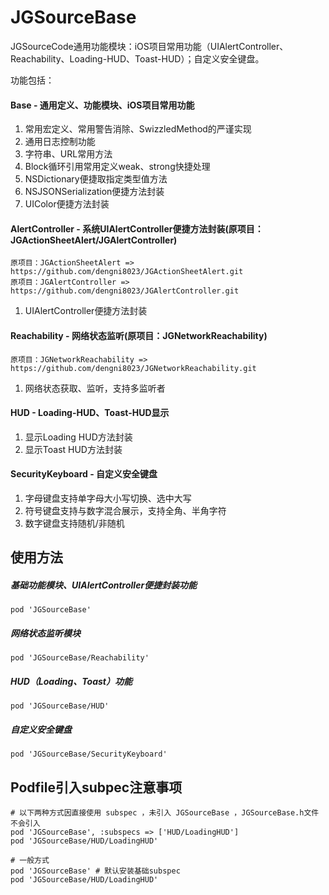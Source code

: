 <!--
 * @Author: 梅继高
 * @Date: 2021-01-12 21:25:08
 * @LastEditTime: 2022-06-22 20:00:57
 * @LastEditors: 梅继高
 * @Description: README.md
 * @FilePath: /JGSourceBase的副本/README.md
-->
# JGSourceBase

JGSourceCode通用功能模块：iOS项目常用功能（UIAlertController、Reachability、Loading-HUD、Toast-HUD）；自定义安全键盘。

功能包括：

#### Base - 通用定义、功能模块、iOS项目常用功能

>
1. 常用宏定义、常用警告消除、SwizzledMethod的严谨实现
2. 通用日志控制功能
3. 字符串、URL常用方法
4. Block循环引用常用定义weak、strong快捷处理
5. NSDictionary便捷取指定类型值方法
6. NSJSONSerialization便捷方法封装
7. UIColor便捷方法封装
	
#### AlertController - 系统UIAlertController便捷方法封装(原项目：JGActionSheetAlert/JGAlertController)

	原项目：JGActionSheetAlert => https://github.com/dengni8023/JGActionSheetAlert.git
	原项目：JGAlertController => https://github.com/dengni8023/JGAlertController.git

>
1. UIAlertController便捷方法封装
	
#### Reachability - 网络状态监听(原项目：JGNetworkReachability)

	原项目：JGNetworkReachability => https://github.com/dengni8023/JGNetworkReachability.git

>
1. 网络状态获取、监听，支持多监听者
	
#### HUD - Loading-HUD、Toast-HUD显示

>
1. 显示Loading HUD方法封装
2. 显示Toast HUD方法封装

#### SecurityKeyboard - 自定义安全键盘

>
1. 字母键盘支持单字母大小写切换、选中大写
2. 符号键盘支持与数字混合展示，支持全角、半角字符
3. 数字键盘支持随机/非随机

## 使用方法

##### 基础功能模块、UIAlertController便捷封装功能

	pod 'JGSourceBase'

##### 网络状态监听模块

	pod 'JGSourceBase/Reachability'

##### HUD（Loading、Toast）功能

	pod 'JGSourceBase/HUD'
    
##### 自定义安全键盘

	pod 'JGSourceBase/SecurityKeyboard'


## Podfile引入subpec注意事项

	# 以下两种方式因直接使用 subspec ，未引入 JGSourceBase ，JGSourceBase.h文件不会引入
	pod 'JGSourceBase', :subspecs => ['HUD/LoadingHUD']
	pod 'JGSourceBase/HUD/LoadingHUD'
	
	# 一般方式
	pod 'JGSourceBase' # 默认安装基础subspec
	pod 'JGSourceBase/HUD/LoadingHUD'
